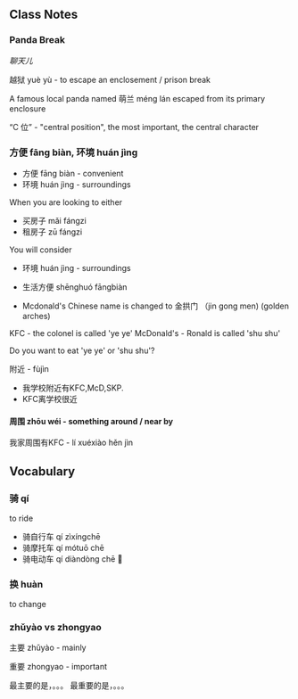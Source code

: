 
## Class Notes

### Panda Break
_聊天儿_


越狱 yuè yù - to escape an enclosement / prison break

A famous local panda named 萌兰 méng lán escaped from its primary enclosure

“C 位” - "central position", the most important, the central character

### 方便 fāng biàn, 环境 huán jìng

- 方便 fāng biàn - convenient
- 环境 huán jìng - surroundings


When you are looking to either 
- 买房子 mǎi fángzi
- 租房子 zū fángzi

You will consider
- 环境 huán jìng - surroundings
- 生活方便 shēnghuó fāngbiàn 

- Mcdonald's Chinese name is changed to 金拱门 （jin gong men) (golden arches)

KFC - the colonel is called 'ye ye'
McDonald's - Ronald is called 'shu shu'

Do you want to eat 'ye ye' or 'shu shu'?

附近 - fùjìn

- 我学校附近有KFC,McD,SKP.
- KFC离学校很近

#### 周围 zhōu wéi - something around / near by 
我家周围有KFC - lí xuéxiào hěn jìn

## Vocabulary

### 骑 qí

to ride

- 骑自行车 qí zìxíngchē
- 骑摩托车 qí mótuō chē
- 骑电动车 qí diàndòng chē 🛵

### 换 huàn

to change

### zhǔyào vs zhongyao

主要 zhǔyào - mainly

重要 zhongyao - important

最主要的是，。。。
最重要的是，。。。
